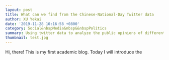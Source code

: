 ```yaml
---
layout: post
title: What can we find from the Chinese-National-Day Twitter data
author: XU Yekai
date: '2019-11-28 10:16:58 +0800'
category: Social&nbspMedia&nbsp&&nbspPolitics
summary: Using twitter data to analyze the public opinions of different countries towards China during the 2019 Chinese National Day.
thumbnail: test.jpg
---
```


Hi, there! This is my first academic blog. Today I will introduce the 
